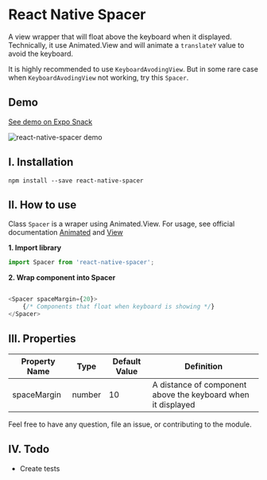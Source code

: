 # React Native Spacer

A view wrapper that will float above the keyboard when it displayed. Technically, it use Animated.View and will animate a `translateY` value to avoid the keyboard.

It is highly recommended to use `KeyboardAvodingView`. But in some rare case when `KeyboardAvodingView` not working, try this `Spacer`. 

## Demo

[See demo on Expo Snack](https://snack.expo.io/rk3f3lNZQ)
 
![react-native-spacer demo](https://media.giphy.com/media/1rLwVHQufUoFzxyNeT/giphy.gif)


## I. Installation 
```ssh
npm install --save react-native-spacer
```

## II. How to use

Class `Spacer` is a wraper using Animated.View. For usage, see official documentation [Animated](https://facebook.github.io/react-native/docs/animated.html) and [View](https://facebook.github.io/react-native/docs/view.html)

__1. Import library__

```javascript
import Spacer from 'react-native-spacer';
```

__2. Wrap component into Spacer__

```javascript

<Spacer spaceMargin={20}>
    {/* Components that float when keyboard is showing */}
</Spacer>
```

## III. Properties

| Property Name | Type     | Default Value | Definition | 
| ------------- | -------- | ------------- |----------- |
| spaceMargin   |  number  | 10            | A distance of component above the keyboard when it displayed |

Feel free to have any question, file an issue, or contributing to the module.

## IV. Todo

- Create tests
